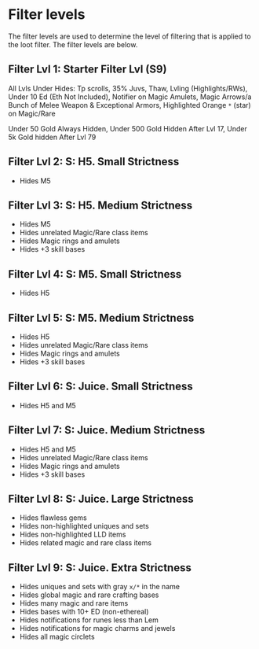 # Filter levels

The filter levels are used to determine the level of filtering that is applied to the loot filter. The filter levels are below.

## Filter Lvl 1: Starter Filter Lvl (S9)

All Lvls Under Hides: Tp scrolls, 35% Juvs, Thaw, Lvling (Highlights/RWs), Under 10 Ed (Eth Not Included), Notifier on Magic Amulets, Magic Arrows/a Bunch of Melee Weapon & Exceptional Armors, Highlighted Orange `*` (star) on Magic/Rare

Under 50 Gold Always Hidden, Under 500 Gold Hidden After Lvl 17, Under 5k Gold hidden After Lvl 79

## Filter Lvl 2: S: H5. Small Strictness

-   Hides M5

## Filter Lvl 3: S: H5. Medium Strictness

-   Hides M5
-   Hides unrelated Magic/Rare class items
-   Hides Magic rings and amulets
-   Hides +3 skill bases

## Filter Lvl 4: S: M5. Small Strictness

-   Hides H5

## Filter Lvl 5: S: M5. Medium Strictness

-   Hides H5
-   Hides unrelated Magic/Rare class items
-   Hides Magic rings and amulets
-   Hides +3 skill bases

## Filter Lvl 6: S: Juice. Small Strictness

-   Hides H5 and M5

## Filter Lvl 7: S: Juice. Medium Strictness

-   Hides H5 and M5
-   Hides unrelated Magic/Rare class items
-   Hides Magic rings and amulets
-   Hides +3 skill bases

## Filter Lvl 8: S: Juice. Large Strictness

-   Hides flawless gems
-   Hides non-highlighted uniques and sets
-   Hides non-highlighted LLD items
-   Hides related magic and rare class items

## Filter Lvl 9: S: Juice. Extra Strictness

-   Hides uniques and sets with gray `x/*` in the name
-   Hides global magic and rare crafting bases
-   Hides many magic and rare items
-   Hides bases with 10+ ED (non-ethereal)
-   Hides notifications for runes less than Lem
-   Hides notifications for magic charms and jewels
-   Hides all magic circlets
